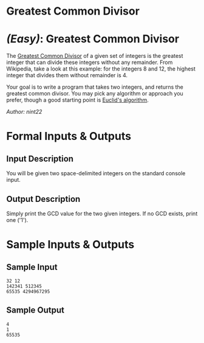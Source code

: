 # Greatest Common Divisor
<div class="md"><h1><a href="#EasyIcon"></a> <em>(Easy)</em>: Greatest Common Divisor</h1>
<p>The <a href="https://en.wikipedia.org/wiki/Greatest_common_divisor">Greatest Common Divisor</a> of a given set of integers is the greatest integer that can divide these integers without any remainder. From Wikipedia, take a look at this example: for the integers 8 and 12, the highest integer that divides them without remainder is 4.</p>
<p>Your goal is to write a program that takes two integers, and returns the greatest common divisor. You may pick any algorithm or approach you prefer, though a good starting point is <a href="https://en.wikipedia.org/wiki/Greatest_common_divisor#Using_Euclid.27s_algorithm">Euclid's algorithm</a>.</p>
<p><em>Author: nint22</em></p>
<h1>Formal Inputs &amp; Outputs</h1>
<h2>Input Description</h2>
<p>You will be given two space-delimited integers on the standard console input.</p>
<h2>Output Description</h2>
<p>Simply print the GCD value for the two given integers. If no GCD exists, print one ('1').</p>
<h1>Sample Inputs &amp; Outputs</h1>
<h2>Sample Input</h2>
<pre><code>32 12
142341 512345
65535 4294967295
</code></pre>
<h2>Sample Output</h2>
<pre><code>4
1
65535
</code></pre>
</div>

